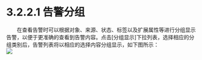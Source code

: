 # 3.2.2.1 告警分组
　　在查看告警时可以根据对象、来源、状态、标签以及扩展属性等进行分组显示告警，以便于更准确的查看到告警内容。点击[分组显示]下拉列表，选择相应的分组类别后，告警列表将以相应的选择内容分组显示，如下图所示：  
![](图10.png)
